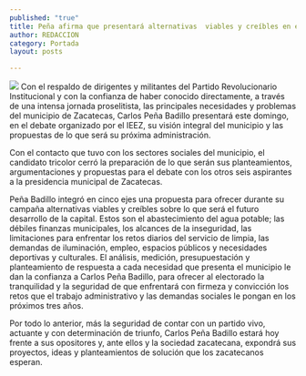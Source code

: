 ```yaml
---
published: "true"
title: Peña afirma que presentará alternativas  viables y creíbles en el debate de hoy
author: REDACCION
category: Portada
layout: posts

---
```


![](http://i.imgur.com/lmFbAV6m.jpg)
Con el respaldo de dirigentes y militantes del Partido Revolucionario Institucional y con la confianza de haber conocido directamente, a través de una intensa jornada proselitista, las principales necesidades y problemas del municipio de Zacatecas, Carlos Peña Badillo presentará este domingo, en el debate organizado por el IEEZ, su visión integral del municipio y las propuestas de lo que será su próxima administración.

Con el contacto que tuvo con los sectores sociales del municipio, el candidato tricolor cerró la preparación de lo que serán sus planteamientos, argumentaciones y propuestas para el debate con los otros seis aspirantes a la presidencia municipal de Zacatecas.

Peña Badillo integró en cinco ejes una propuesta para ofrecer durante su campaña alternativas viables y creíbles sobre lo que será el futuro desarrollo de la capital. Estos son el abastecimiento del agua potable; las débiles finanzas municipales, los alcances de la inseguridad, las limitaciones para enfrentar los retos diarios del servicio de limpia, las demandas de iluminación, empleo, espacios públicos y necesidades deportivas y culturales.
El análisis, medición, presupuestación y planteamiento de respuesta a cada necesidad que presenta el municipio le dan la confianza a Carlos Peña Badillo, para ofrecer al electorado la tranquilidad y la seguridad de que enfrentará con firmeza y convicción los retos que el trabajo administrativo y las demandas sociales le pongan en los próximos tres años.

Por todo lo anterior, más la seguridad de contar con un partido vivo, actuante y con determinación de triunfo, Carlos Peña Badillo estará hoy frente a sus opositores y, ante ellos y la sociedad zacatecana, expondrá sus proyectos, ideas y planteamientos de solución que los zacatecanos esperan.
